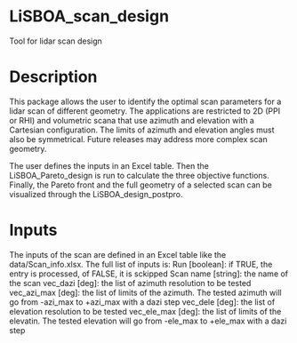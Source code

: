# LiSBOA_scan_design
Tool for lidar scan design

# Description
This package allows the user to identify the optimal scan parameters for a lidar scan of different geometry. The applications are restricted to 2D (PPI or RHI) and volumetric scana that use azimuth and elevation with a Cartesian configuration. The limits of azimuth and elevation angles must also be symmetrical. Future releases may address more complex scan geometry.

The user defines the inputs in an Excel table. Then the LiSBOA_Pareto_design is run to calculate the three objective functions. Finally, the Pareto front and the full geometry of a selected scan can be visualized through the LiSBOA_design_postpro.

# Inputs
The inputs of the scan are defined in an Excel table like the data/Scan_info.xlsx. The full list of inputs is:
Run [boolean]: if TRUE, the entry is processed, of FALSE, it is sckipped
Scan name [string]: the name of the scan
vec_dazi [deg]: the list of azimuth resolution to be tested
vec_azi_max [deg]: the list of limits of the azimuth. The tested azimuth will go from -azi_max to +azi_max with a dazi step
vec_dele [deg]: the list of elevation resolution to be tested
vec_ele_max [deg]: the list of limits of the elevatin. The tested elevation will go from -ele_max to +ele_max with a dazi step
